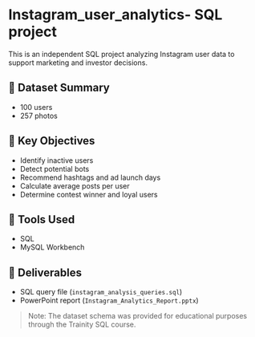 # Instagram_user_analytics- SQL project 

This is an independent SQL project analyzing Instagram user data to support marketing and investor decisions.

## 🔹 Dataset Summary
- 100 users
- 257 photos

## 🔹 Key Objectives
- Identify inactive users
- Detect potential bots
- Recommend hashtags and ad launch days
- Calculate average posts per user
- Determine contest winner and loyal users

## 🔹 Tools Used
- SQL
- MySQL Workbench

## 🔹 Deliverables
- SQL query file (`instagram_analysis_queries.sql`)
- PowerPoint report (`Instagram_Analytics_Report.pptx`)

> Note: The dataset schema was provided for educational purposes through the Trainity SQL course.
